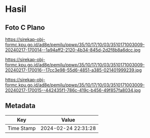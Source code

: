 # Hasil

## Foto C Plano

https://sirekap-obj-formc.kpu.go.id/ad8e/pemilu/ppwp/35/10/17/10/03/3510171003009-20240217-170014--1a94aff2-2120-4b34-845d-2d2f8b8a6dcc.jpg

https://sirekap-obj-formc.kpu.go.id/ad8e/pemilu/ppwp/35/10/17/10/03/3510171003009-20240217-170016--17cc3e98-55d6-4851-a385-021401999239.jpg

https://sirekap-obj-formc.kpu.go.id/ad8e/pemilu/ppwp/35/10/17/10/03/3510171003009-20240217-170015--442435f1-786c-419c-b456-49f857fa8034.jpg


## Metadata

| Key        | Value               |
| ---------- | ------------------- |
| Time Stamp | 2024-02-24 22:31:28 |



